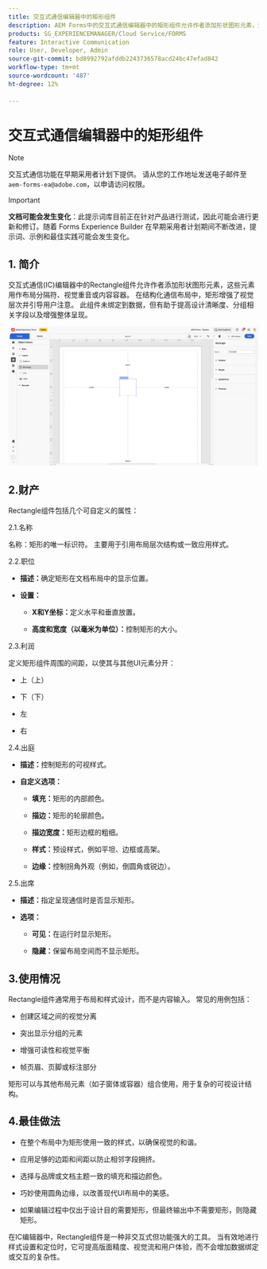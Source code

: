 ```yaml
---
title: 交互式通信编辑器中的矩形组件
description: AEM Forms中的交互式通信编辑器中的矩形组件允许作者添加形状图形元素，这些元素用作布局分隔符、视觉重音或内容容器。
products: SG_EXPERIENCEMANAGER/Cloud Service/FORMS
feature: Interactive Communication
role: User, Developer, Admin
source-git-commit: bd8992792afddb2243736578acd24bc47efad842
workflow-type: tm+mt
source-wordcount: '487'
ht-degree: 12%

---
```



# 交互式通信编辑器中的矩形组件

>[!NOTE]
>
> 交互式通信功能在早期采用者计划下提供。 请从您的工作地址发送电子邮件至 `aem-forms-ea@adobe.com`，以申请访问权限。

>[!IMPORTANT]
>
> **文档可能会发生变化**：此提示词库目前正在针对产品进行测试，因此可能会进行更新和修订。随着 Forms Experience Builder 在早期采用者计划期间不断改进，提示词、示例和最佳实践可能会发生变化。

## &#x200B;1. 简介

交互式通信(IC)编辑器中的Rectangle组件允许作者添加形状图形元素，这些元素用作布局分隔符、视觉重音或内容容器。 在结构化通信布局中，矩形增强了视觉层次并引导用户注意。
此组件未绑定到数据，但有助于提高设计清晰度、分组相关字段以及增强整体呈现。

![查找IC文档](/help/forms/interactive-communication/assets/rectangle.png)

## 2.财产

Rectangle组件包括几个可自定义的属性：

2.1.名称

名称：矩形的唯一标识符。 主要用于引用布局层次结构或一致应用样式。

2.2.职位

- **描述：**&#x200B;确定矩形在文档布局中的显示位置。

- **设置：**

   - **X和Y坐标：**&#x200B;定义水平和垂直放置。

   - **高度和宽度（以毫米为单位）：**&#x200B;控制矩形的大小。

2.3.利润

定义矩形组件周围的间距，以使其与其他UI元素分开：

- 上（上）

- 下（下）

- 左

- 右

2.4.出庭

- **描述：**&#x200B;控制矩形的可视样式。

- **自定义选项：**

   - **填充：**&#x200B;矩形的内部颜色。

   - **描边：**&#x200B;矩形的轮廓颜色。

   - **描边宽度：**&#x200B;矩形边框的粗细。

   - **样式：**&#x200B;预设样式，例如平坦、边框或高架。

   - **边缘：**&#x200B;控制拐角外观（例如，倒圆角或锐边）。

2.5.出席

- **描述：**&#x200B;指定呈现通信时是否显示矩形。

- **选项：**

   - **可见：**&#x200B;在运行时显示矩形。

   - **隐藏：**&#x200B;保留布局空间而不显示矩形。

## 3.使用情况

Rectangle组件通常用于布局和样式设计，而不是内容输入。 常见的用例包括：

- 创建区域之间的视觉分离

- 突出显示分组的元素

- 增强可读性和视觉平衡

- 帧页眉、页脚或标注部分

矩形可以与其他布局元素（如子窗体或容器）组合使用，用于复杂的可视设计结构。

## 4.最佳做法

- 在整个布局中为矩形使用一致的样式，以确保视觉的和谐。

- 应用足够的边距和间距以防止相邻字段拥挤。

- 选择与品牌或文档主题一致的填充和描边颜色。

- 巧妙使用圆角边缘，以改善现代UI布局中的美感。

- 如果编辑过程中仅出于设计目的需要矩形，但最终输出中不需要矩形，则隐藏矩形。

在IC编辑器中，Rectangle组件是一种非交互式但功能强大的工具。 当有效地进行样式设置和定位时，它可提高版面精度、视觉流和用户体验，而不会增加数据绑定或交互的复杂性。


